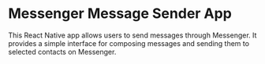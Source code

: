 # Messenger Message Sender App

This React Native app allows users to send messages through Messenger. It provides a simple interface for composing messages and sending them to selected contacts on Messenger.
